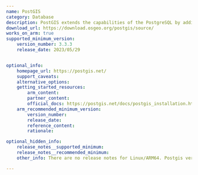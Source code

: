 ```yaml
---
name: PostGIS
category: Database
description: PostGIS extends the capabilities of the PostgreSQL by adding support for indexing, storing, and querying geospatial data. It further provides features like Spatial Data Storage, Spatial Indexing, Spatial Functions, Geometry Processing, Raster Data Support, Geocoding and Reverse Geocoding, and Integration.
download_url: https://download.osgeo.org/postgis/source/
works_on_arm: true
supported_minimum_version:
    version_number: 3.3.3
    release_date: 2023/05/29


optional_info:
    homepage_url: https://postgis.net/
    support_caveats:
    alternative_options:
    getting_started_resources:
        arm_content:
        partner_content:
        official_docs: https://postgis.net/docs/postgis_installation.html
    arm_recommended_minimum_version:
        version_number:
        release_date:
        reference_content:
        rationale:

optional_hidden_info:
    release_notes__supported_minimum:
    release_notes__recommended_minimum:
    other_info: There are no release notes for Linux/ARM64. Postgis version 3.3.3 can be built from source from version 3.3.3 on Neoverse N1. Prior versions fail to build. Before building postgis, GEOS has to be built and installed from source, following [this](https://libgeos.org/usage/download/#build). Also, the following dependencies are required to be installed via apt "apt-get install -y wget vim build-essential postgresql proj-bin libproj-dev gcc make cmake software-properties-common libxml2-dev libjson-c-dev llvm gdal-bin protobuf-c-compiler libjsoncpp-dev libprotobuf-dev libprotobuf-c-dev libgdal-dev libpq-dev postgresql-server-dev-all".

---
```

